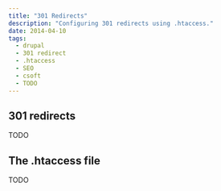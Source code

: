 ```yaml
---
title: "301 Redirects"
description: "Configuring 301 redirects using .htaccess."
date: 2014-04-10
tags: 
  - drupal
  - 301 redirect
  - .htaccess
  - SEO
  - csoft
  - TODO
---
```


## 301 redirects

TODO

## The .htaccess file

TODO
